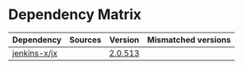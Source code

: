 # Dependency Matrix

Dependency | Sources | Version | Mismatched versions
---------- | ------- | ------- | -------------------
[jenkins-x/jx](https://github.com/jenkins-x/jx.git) |  | [2.0.513](https://github.com/jenkins-x/jx/releases/tag/v2.0.513) | 
